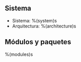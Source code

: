 ## Sistema

- Sistema: %(system)s
- Arquitectura: %(architecture)s

## Módulos y paquetes

%(modules)s